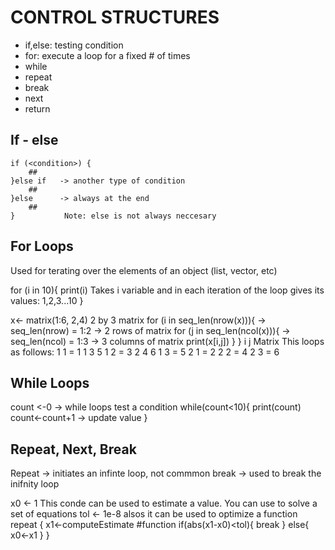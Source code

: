 # CONTROL STRUCTURES

* if,else: testing  condition
* for: execute a loop for a fixed # of times 
* while
* repeat
* break 
* next
* return 


## If - else
	if (<condition>) {
		##					
	}else if   -> another type of condition 
		##
	}else      -> always at the end
		##
	}			Note: else is not always neccesary 


## For Loops
Used for terating over the elements of an object (list, vector, etc)

for (i in 10){
	print(i)						Takes i variable and in each iteration of the loop gives its values: 1,2,3...10
}

x<- matrix(1:6, 2,4)    											2 by 3 matrix 
	for (i in seq_len(nrow(x))){								-> seq_len(nrow) = 1:2 -> 2 rows of matrix 
		for (j in seq_len(ncol(x))){							-> seq_len(ncol) = 1:3 -> 3 columns of matrix 
			print(x[i,j])
		}
	} 																										i   j              Matrix 
															This loops as follows: 		1		1 = 1					1		3		5
																												1		2	= 3					2		4		6
																												1		3 = 5
																												2		1 = 2
																												2		2 = 4
																												2		3 = 6
																												
## While Loops

count <-0                   -> while loops test a condition
	while(count<10){
		print(count)
			count<-count+1        -> update value 
	}
	
## Repeat, Next, Break
Repeat -> initiates an infinte loop, not commmon 
break -> used to break the inifnity loop

x0 <- 1																							This conde can be used to estimate a value. You can use to solve a set of equations 
tol <- 1e-8																					alsos it can be used to optimize a function
repeat {
	x1<-computeEstimate 				#function 
		if(abs(x1-x0)<tol){
				break
		} else{	
				x0<-x1
		}
}
